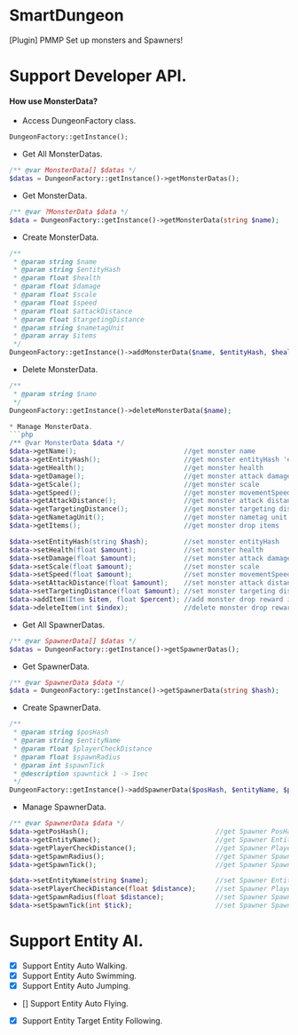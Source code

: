 # SmartDungeon
[Plugin] PMMP Set up monsters and Spawners!

# Support Developer API.

#### How use MonsterData?

* Access DungeonFactory class.
```php
DungeonFactory::getInstance();
```

* Get All MonsterDatas.
```php
/** @var MonsterData[] $datas */
$datas = DungeonFactory::getInstance()->getMonsterDatas();
```

* Get MonsterData.
```php
/** @var ?MonsterData $data */
$data = DungeonFactory::getInstance()->getMonsterData(string $name);
```

* Create MonsterData.
```php
/**
 * @param string $name
 * @param string $entityHash
 * @param float $health
 * @param float $damage
 * @param float $scale
 * @param float $speed
 * @param float $attackDistance
 * @param float $targetingDistance
 * @param string $nametagUnit
 * @param array $items
 */
DungeonFactory::getInstance()->addMonsterData($name, $entityHash, $health, $damage, $scale, $speed, $attackDistance, $targetingDistance, $nametagUnit, $items);
```

* Delete MonsterData.
```php
/**
 * @param string $name
 */
DungeonFactory::getInstance()->deleteMonsterData($name);

* Manage MonsterData.
```php
/** @var MonsterData $data */
$data->getName();                           //get monster name
$data->getEntityHash();                     //get monster entityHash 'ex) minecraft:zombie'
$data->getHealth();                         //get monster health
$data->getDamage();                         //get monster attack damage
$data->getScale();                          //get monster scale
$data->getSpeed();                          //get monster movementSpeed
$data->getAttackDistance();                 //get monster attack distance
$data->getTargetingDistance();              //get monster targeting distance
$data->getNametagUnit();                    //get monster nametag unit
$data->getItems();                          //get monster drop items

$data->setEntityHash(string $hash);         //set monster entityHash
$data->setHealth(float $amount);            //set monster health
$data->setDamage(float $amount);            //set monster attack damage
$data->setScale(float $amount);             //set monster scale
$data->setSpeed(float $amount);             //set monster movementSpeed
$data->setAttackDistance(float $amount);    //set monster attack distance
$data->setTargetingDistance(float $amount); //set monster targeting distance
$data->addItem(Item $item, float $percent); //add monster drop reward item
$data->deleteItem(int $index);              //delete monster drop reward item
```

* Get All SpawnerDatas.
```php
/** @var SpawnerData[] $datas */
$datas = DungeonFactory::getInstance()->getSpawnerDatas();
```

* Get SpawnerData.
```php
/** @var SpawnerData $data */
$data = DungeonFactory::getInstance()->getSpawnerData(string $hash);
```

* Create SpawnerData.
```php
/**
 * @param string $posHash
 * @param string $entityName
 * @param float $playerCheckDistance
 * @param float $spawnRadius
 * @param int $spawnTick
 * @description spawntick 1 -> 1sec
 */
DungeonFactory::getInstance()->addSpawnerData($posHash, $entityName, $playerCheckDistance, $spawnRadius, $spawnTick);
```

* Manage SpawnerData.
```php
/** @var SpawnerData $data */
$data->getPosHash();                                //get Spawner PosHash
$data->getEntityName();                             //get Spawner EntityName
$data->getPlayerCheckDistance();                    //get Spawner PlayerCheckDistance
$data->getSpawnRadius();                            //get Spawner SpawnRadius
$data->getSpawnTick();                              //get Spawner SpawnTick

$data->setEntityName(string $name);                 //set Spawner EntityName
$data->setPlayerCheckDistance(float $distance);     //set Spawner PlayerCheckDistance
$data->getSpawnRadius(float $distance);             //set Spawner SpawnRadius
$data->setSpawnTick(int $tick);                     //set Spawner SpawnTick
```

# Support Entity AI.

 * [x] Support Entity Auto Walking.
 * [x] Support Entity Auto Swimming.
 * [x] Support Entity Auto Jumping.
 * [] Support Entity Auto Flying.
 * [x] Support Entity Target Entity Following.
